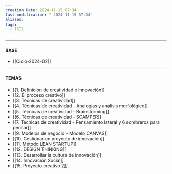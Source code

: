 ```yaml
---
creation Date: 2024-11-15 07:34
last modification: " 2024-11-15 07:34"
aliases: 
tags:
  - ISIL
---
```

___
#### BASE
- [[Ciclo-2024-02]]
___

#### TEMAS
- [[1. Definición de creatividad e innovación]]
- [[2. El proceso creativo]]
- [[3. Técnicas de creatividad]]
- [[4. Técnicas de creatividad - Analogías y análisis morfológico]]
- [[5. Técnicas de creatividad - Brainstorming]]
- [[6. Técnicas de creatividad - SCAMPER]]
- [[7. Técnicas de creatividad - Pensamiento lateral y 6 sombreros para pensar]]
- [[9. Modelos de negocio - Modelo CANVAS]]
- [[10. Gestionar un proyecto de innovación]]
- [[11. Método LEAN STARTUP]]
- [[12. DESIGN THINKING]]
- [[13. Desarrollar la cultura de innovación]]
- [[14. Innovación Social]]
- [[15. Proyecto creativo 2]]